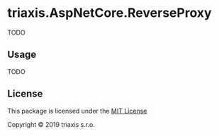 # triaxis.AspNetCore.ReverseProxy

TODO

## Usage

TODO

## License

This package is licensed under the [MIT License](./LICENSE.txt)

Copyright &copy; 2019 triaxis s.r.o.
